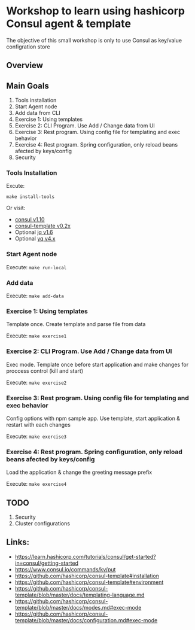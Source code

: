 # Workshop to learn using hashicorp Consul agent & template

The objective of this small workshop is only to use Consul as key/value configration store

## Overview

## Main Goals
 1. Tools installation
 1. Start Agent node
 1. Add data from CLI
 1. Exercise 1: Using templates
 1. Exercise 2: CLI Program. Use Add / Change data from UI
 1. Exercise 3: Rest program. Using config file for templating and exec behavior
 1. Exercise 4: Rest program. Spring configuration, only reload beans afected by keys/config
 1. Security


### Tools Installation

Excute:

`make install-tools`

Or visit:
- [consul v1.10](https://learn.hashicorp.com/tutorials/consul/get-started-install?in=consul/getting-started)
- [consul-template v0.2x](https://github.com/hashicorp/consul-template#installation)
- Optional [jq v1.6](https://stedolan.github.io/jq/download/)
- Optional [yq v4.x](https://github.com/mikefarah/yq#install)

### Start Agent node

Execute:
`make run-local`

### Add data

Execute:
`make add-data`

### Exercise 1: Using templates

Template once. Create template and parse file from data

Execute:
`make exercise1`

### Exercise 2: CLI Program. Use Add / Change data from UI

Exec mode. Template once before start application and make changes for proccess control (kill and start)

Execute:
`make exercise2`

### Exercise 3: Rest program. Using config file for templating and exec behavior

Config options with npm sample app. Use template, start application & restart with each changes

Execute:
`make exercise3`

### Exercise 4: Rest program. Spring configuration, only reload beans afected by keys/config

Load the application & change the greeting message prefix

Execute:
`make exercise4`

## TODO
1. Security
2. Cluster configurations

## Links:

- https://learn.hashicorp.com/tutorials/consul/get-started?in=consul/getting-started
- https://www.consul.io/commands/kv/put
- https://github.com/hashicorp/consul-template#installation
- https://github.com/hashicorp/consul-template#environment
- https://github.com/hashicorp/consul-template/blob/master/docs/templating-language.md
- https://github.com/hashicorp/consul-template/blob/master/docs/modes.md#exec-mode
- https://github.com/hashicorp/consul-template/blob/master/docs/configuration.md#exec-mode


